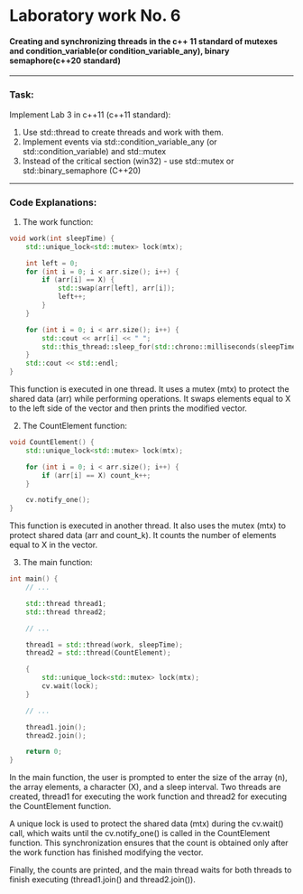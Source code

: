 # Laboratory work No. 6

#### Creating and synchronizing threads in the c++ 11 standard of mutexes and condition_variable(or condition_variable_any), binary semaphore(c++20 standard)

- - -

### Task:
Implement Lab 3 in c++11 (c++11 standard):
1. Use std::thread to create threads and work with them.
2. Implement events via std::condition_variable_any (or std::condition_variable) and std::mutex
3. Instead of the critical section (win32) - use std::mutex or std::binary_semaphore (C++20)

- - -

### Code Explanations:

1. The work function:

``` cpp
void work(int sleepTime) {
    std::unique_lock<std::mutex> lock(mtx);

    int left = 0;
    for (int i = 0; i < arr.size(); i++) {
        if (arr[i] == X) {
            std::swap(arr[left], arr[i]);
            left++;
        }
    }

    for (int i = 0; i < arr.size(); i++) {
        std::cout << arr[i] << " ";
        std::this_thread::sleep_for(std::chrono::milliseconds(sleepTime));
    }
    std::cout << std::endl;
}
```
This function is executed in one thread. It uses a mutex (mtx) to protect the shared data (arr) while performing operations. It swaps elements equal to X to the left side of the vector and then prints the modified vector.

2. The CountElement function:

``` cpp
void CountElement() {
    std::unique_lock<std::mutex> lock(mtx);

    for (int i = 0; i < arr.size(); i++) {
        if (arr[i] == X) count_k++;
    }

    cv.notify_one();
}
```
This function is executed in another thread. It also uses the mutex (mtx) to protect shared data (arr and count_k). It counts the number of elements equal to X in the vector.

3. The main function:

``` cpp
int main() {
    // ...

    std::thread thread1;
    std::thread thread2;

    // ...

    thread1 = std::thread(work, sleepTime);
    thread2 = std::thread(CountElement);

    {
        std::unique_lock<std::mutex> lock(mtx);
        cv.wait(lock);
    }

    // ...

    thread1.join();
    thread2.join();

    return 0;
}
```
In the main function, the user is prompted to enter the size of the array (n), the array elements, a character (X), and a sleep interval. Two threads are created, thread1 for executing the work function and thread2 for executing the CountElement function.

A unique lock is used to protect the shared data (mtx) during the cv.wait() call, which waits until the cv.notify_one() is called in the CountElement function. This synchronization ensures that the count is obtained only after the work function has finished modifying the vector.

Finally, the counts are printed, and the main thread waits for both threads to finish executing (thread1.join() and thread2.join()).
